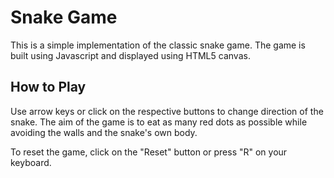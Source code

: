 # Snake Game

This is a simple implementation of the classic snake game. The game is built using Javascript and displayed using HTML5 canvas.

## How to Play

Use arrow keys or click on the respective buttons to change direction of the snake. The aim of the game is to eat as many red dots as possible while avoiding the walls and the snake's own body.

To reset the game, click on the "Reset" button or press "R" on your keyboard.
